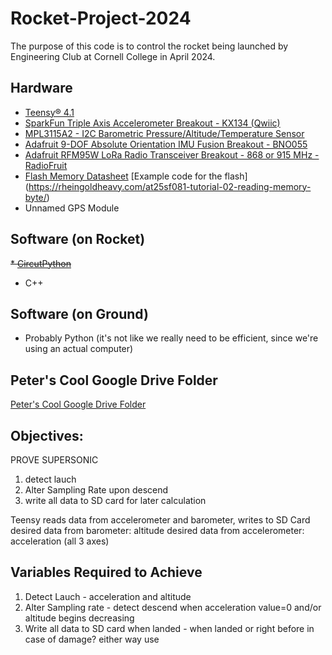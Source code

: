 # Rocket-Project-2024

The purpose of this code is to control the rocket being launched by Engineering Club at Cornell College in April 2024.

## Hardware

* [Teensy® 4.1](https://www.pjrc.com/store/teensy41.html)
* [SparkFun Triple Axis Accelerometer Breakout - KX134 (Qwiic)](https://www.sparkfun.com/products/17589)
* [MPL3115A2 - I2C Barometric Pressure/Altitude/Temperature Sensor](https://www.adafruit.com/product/1893)
* [Adafruit 9-DOF Absolute Orientation IMU Fusion Breakout - BNO055](https://www.adafruit.com/product/2472)
* [Adafruit RFM95W LoRa Radio Transceiver Breakout - 868 or 915 MHz - RadioFruit](https://www.adafruit.com/product/3072)
* [Flash Memory Datasheet](https://www.renesas.com/us/en/document/dst/at25sf081b-datasheet) [Example code for the flash] (https://rheingoldheavy.com/at25sf081-tutorial-02-reading-memory-byte/)
* Unnamed GPS Module

## Software (on Rocket)
~~* [CircutPython](https://circuitpython.org/board/teensy41/)~~
* C++

## Software (on Ground)
* Probably Python (it's not like we really need to be efficient, since we're using an actual computer)

## Peter's Cool Google Drive Folder
[Peter's Cool Google Drive Folder](https://drive.google.com/drive/folders/1-p52N1nL5X8tHSIu3wcmdoqP79AqWREl)

## Objectives:

PROVE SUPERSONIC
1) detect lauch
2) Alter Sampling Rate upon descend
3) write all data to SD card for later calculation

Teensy reads data from accelerometer and barometer, writes to SD Card
desired data from barometer: altitude
desired data from accelerometer: acceleration (all 3 axes)

## Variables Required to Achieve

1) Detect Lauch - acceleration and altitude 
2) Alter Sampling rate - detect descend when acceleration value=0 and/or altitude begins decreasing
3) Write all data to SD card when landed - when landed or right before in case of damage? either way use 
